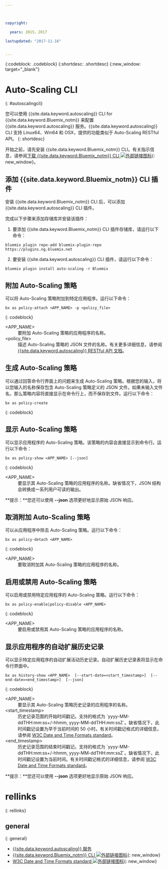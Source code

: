```yaml
---



copyright:

  years: 2015，2017

lastupdated: "2017-11-16"


---
```


{:codeblock: .codeblock}
{:shortdesc: .shortdesc}
{:new_window: target="_blank"}

# Auto-Scaling CLI
{: #autoscalingcli}


您可以使用 {{site.data.keyword.autoscaling}} CLI for {{site.data.keyword.Bluemix_notm}} 来配置 {{site.data.keyword.autoscaling}} 服务。{{site.data.keyword.autoscaling}} CLI 支持 Linux64、Win64 和 OSX，提供的功能类似于 Auto-Scaling RESTful API。
{: shortdesc}

开始之前，请先安装 {{site.data.keyword.Bluemix_notm}} CLI。有关指示信息，请参阅[下载 {{site.data.keyword.Bluemix_notm}} CLI ![外部链接图标](../../../icons/launch-glyph.svg)](http://plugins.ng.bluemix.net/ui/home.html){: new_window}。

## 添加 {{site.data.keyword.Bluemix_notm}} CLI 插件

安装 {{site.data.keyword.Bluemix_notm}} CLI 后，可以添加 {{site.data.keyword.autoscaling}} CLI 插件。

完成以下步骤来添加存储库并安装该插件：
1. 要添加 {{site.data.keyword.Bluemix_notm}} CLI 插件存储库，请运行以下命令：

```
bluemix plugin repo-add bluemix-plugin-repo https://plugins.ng.bluemix.net
```
2. 要安装 {{site.data.keyword.autoscaling}} CLI 插件，请运行以下命令：

```
bluemix plugin install auto-scaling -r Bluemix
```

## 附加 Auto-Scaling 策略

可以将 Auto-Scaling 策略附加到特定应用程序。运行以下命令：

```
bx as policy-attach <APP_NAME> -p <policy_file>
```
{: codeblock}

<dl class="parml">
<dt class="pt dlterm">&lt;APP_NAME&gt;</dt>
<dd class="pd">要附加 Auto-Scaling 策略的应用程序的名称。</dd>
<dt class="pt dlterm">&lt;policy_file&gt;</dt>
<dd class="pd">描述 Auto-Scaling 策略的 JSON 文件的名称。有关更多详细信息，请参阅 <a href="https://new-console.{DomainName}/apidocs/48" target="_blank">{{site.data.keyword.autoscaling}} RESTful API 文档</a>。</dd>
</dl>


## 生成 Auto-Scaling 策略

可以通过回答命令行界面上的问题来生成 Auto-Scaling 策略。根据您的输入，将以您输入的名称保存包含 Auto-Scaling 策略定义的 JSON 文件。如果未输入文件名，那么策略内容将直接显示在命令行上，而不保存到文件。运行以下命令：

```
bx as policy-create
```
{: codeblock}


## 显示 Auto-Scaling 策略

可以显示应用程序的 Auto-Scaling 策略。该策略的内容会直接显示到命令行。运行以下命令：

```
bx as policy-show <APP_NAME> [--json]
```
{: codeblock}

<dl class="parml">
<dt class="pt dlterm">&lt;APP_NAME&gt;</dt>
<dd class="pd">要显示其 Auto-Scaling 策略的应用程序的名称。缺省情况下，JSON 结构会转换成一系列用户可读的输出。</dd>
</dl>

**提示：**您还可以使用 **--json** 选项更好地显示原始 JSON 响应。


## 取消附加 Auto-Scaling 策略

可以从应用程序中除去 Auto-Scaling 策略。运行以下命令：

```
bx as policy-detach <APP_NAME>
```
{: codeblock}

<dl class="parml">
<dt class="pt dlterm">&lt;APP_NAME&gt;</dt>
<dd class="pd">要取消附加其 Auto-Scaling 策略的应用程序的名称。</dd>
</dl>


## 启用或禁用 Auto-Scaling 策略

可以启用或禁用特定应用程序的 Auto-Scaling 策略。运行以下命令：

```
bx as policy-enable|policy-disable <APP_NAME>
```
{: codeblock}

<dl class="parml">
<dt class="pt dlterm">&lt;APP_NAME&gt;</dt>
<dd class="pd">要启用或禁用其 Auto-Scaling 策略的应用程序的名称。</dd>
</dl>


## 显示应用程序的自动扩展历史记录

可以显示特定应用程序的自动扩展活动历史记录。自动扩展历史记录表将显示在命令行界面中。

```
bx as history-show <APP_NAME>  [--start-date=<start_timestamp>]  [--end-date=<end_timestamp>]  [--json]
```
{: codeblock}

<dl class="parml">
<dt class="pt dlterm">&lt;APP_NAME&gt;</dt>
<dd class="pd">要显示其 Auto-Scaling 策略历史记录的应用程序的名称。
<dt class="pt dlterm">&lt;start_timestamp&gt;</dt>
<dd class="pd">历史记录范围的开始时间戳记。支持的格式为 `yyyy-MM-ddTHH:mm:ss+/-hhmm, yyyy-MM-ddTHH:mm:ssZ`。缺省情况下，此时间戳记设置为早于当前时间的 50 小时。有关时间戳记格式的详细信息，请参阅 <a href="https://www.w3.org/TR/NOTE-datetime" target="_blank">W3C Date and Time Formats standard</a>。
<dt class="pt dlterm">&lt;end_timestamp&gt;</dt>
<dd class="pd">历史记录范围的结束时间戳记。支持的格式为 `yyyy-MM-ddTHH:mm:ss+/-hhmm, yyyy-MM-ddTHH:mm:ssZ`。缺省情况下，此时间戳记设置为当前时间。有关时间戳记格式的详细信息，请参阅 <a href="https://www.w3.org/TR/NOTE-datetime" target="_blank">W3C Date and Time Formats standard</a>。
</dl>



**提示：**您还可以使用 **--json** 选项更好地显示原始 JSON 响应。

# rellinks
{: rellinks}
## general
{: general}
* [{{site.data.keyword.autoscaling}} 服务](/docs/services/Auto-Scaling/index.html)
* [{{site.data.keyword.Bluemix_notm}} CLI ![外部链接图标](../../../icons/launch-glyph.svg)](http://plugins.ng.bluemix.net/ui/home.html){: new_window}
* [W3C Date and Time Formats standard ![外部链接图标](../../../icons/launch-glyph.svg)](https://www.w3.org/TR/NOTE-datetime){: new_window}
